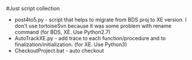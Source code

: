 #Just script collection

* post4to5.py - script that helps to migrate from BDS proj to XE version. I don't use tortoiseSvn because it was some problem with rename command (for BDS, XE. Use Python2.7)
* AutoTrackXE.py - add trace to each function/procedure and to finalization/initialization. (for XE. Use Python3)
* CheckoutProject.bat - auto checkout